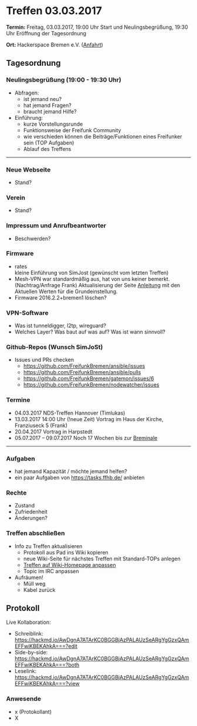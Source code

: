 # Treffen 03.03.2017

**Termin:** Freitag, 03.03.2017, 19:00 Uhr Start und Neulingsbegrüßung, 19:30 Uhr Eröffnung der Tagesordnung

**Ort:** Hackerspace Bremen e.V. ([Anfahrt](https://www.hackerspace-bremen.de/anfahrt/))

## Tagesordnung
### Neulingsbegrüßung (19:00  - 19:30 Uhr)
- Abfragen:
    - ist jemand neu?
    - hat jemand Fragen?
    - braucht jemand Hilfe?
- Einführung:
    - kurze Vorstellungsrunde
    - Funktionsweise der Freifunk Community
    - wie verschieden können die Beiträge/Funktionen eines Freifunker sein (TOP Aufgaben)
    - Ablauf des Treffens

---

### Neue Webseite
- Stand?

### Verein
- Stand? 

### Impressum und Anrufbeantworter
- Beschwerden?

### Firmware
- rates  
  kleine Einführung von SimJost (gewünscht vom letzten Treffen)
- Mesh-VPN war standardmäßig aus, hat von uns keiner bemerkt. (Nachtrag/Anfrage Frank)
  Aktualisierung der Seite  [Anleitung](https://wiki.bremen.freifunk.net/Anleitungen/Firmware/Flashen#freifunk-router-konfigurieren) mit den Aktuellen Werten für die Grundeinstellung.
- Firmware 2016.2.2+bremen1 löschen?

### VPN-Software
- Was ist tunneldigger, l2tp, wireguard?
- Welches Layer? Was baut auf was auf? Was ist wann sinnvoll?

### Github-Repos (Wunsch SimJoSt)
- Issues und PRs checken
    - https://github.com/FreifunkBremen/ansible/issues
    - https://github.com/FreifunkBremen/ansible/pulls
    - https://github.com/FreifunkBremen/gatemon/issues/6
    - https://github.com/FreifunkBremen/nodewatcher/issues

### Termine
- 04.03.2017 NDS-Treffen Hannover (Timlukas)
- 13.03.2017 14:00 Uhr (!neue Zeit) Vortrag im Haus der Kirche, Franziuseck 5 (Frank)
- 20.04.2017 Vortrag in Harpstedt
- 05.07.2017 – 09.07.2017 Noch 17 Wochen bis zur [Breminale](http://breminale.sternkultur.de/)

---

### Aufgaben
- hat jemand Kapazität / möchte jemand helfen?
- ein paar Aufgaben von https://tasks.ffhb.de/ anbieten

### Rechte
- Zustand
- Zufriedenheit
- Änderungen?

### Treffen abschließen
- Info zu Treffen aktualisieren
  - Protokoll aus Pad ins Wiki kopieren
  - neue Wiki-Seite für nächstes Treffen mit Standard-TOPs anlegen
  - [Treffen auf Wiki-Homepage anpassen](Home)
  - Topic im IRC anpassen
- Aufräumen!
  - Müll weg
  - Kabel zurück

## Protokoll
Live Kollaboration:
- Schreiblink: https://hackmd.io/AwDgnA7ATArKC0BGGBjAzPALAUzSeARgYgGzxQAmEFFwiKBEKAhkA===?edit
- Side-by-side: https://hackmd.io/AwDgnA7ATArKC0BGGBjAzPALAUzSeARgYgGzxQAmEFFwiKBEKAhkA===?both
- Leselink: https://hackmd.io/AwDgnA7ATArKC0BGGBjAzPALAUzSeARgYgGzxQAmEFFwiKBEKAhkA===?view

### Anwesende
- x (Protokollant)
- X